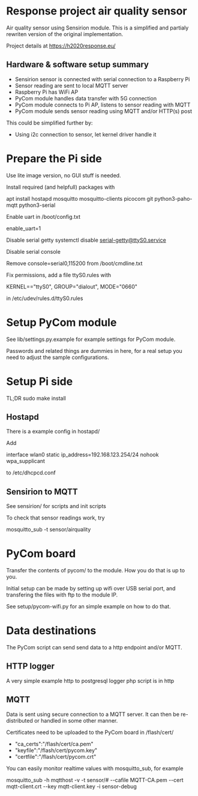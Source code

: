 # Response project air quality sensor

Air quality sensor using Sensirion module.
This is a simplified and partialy rewriten version of the original implementation.

Project details at https://h2020response.eu/

## Hardware & software setup summary

* Sensirion sensor is connected with serial connection to a Raspberry Pi
* Sensor reading are sent to local MQTT server
* Raspberry Pi has WiFi AP
* PyCom module handles data transfer with 5G connection
* PyCom module connects to Pi AP, listens to sensor reading with MQTT
* PyCom module sends sensor reading using MQTT and/or HTTP(s) post

This could be simplified further by:
* Using i2c connection to sensor, let kernel driver handle it

# Prepare the Pi side

Use lite image version, no GUI stuff is needed.

Install required (and helpfull) packages with

 apt install hostapd mosquitto mosquitto-clients picocom git python3-paho-mqtt python3-serial

Enable uart in /boot/config.txt

 enable_uart=1

Disable serial getty
 systemctl disable serial-getty@ttyS0.service

Disable serial console

Remove console=serial0,115200 from /boot/cmdline.txt

Fix permissions, add a file ttyS0.rules with 

 KERNEL=="ttyS0", GROUP="dialout", MODE="0660"

in /etc/udev/rules.d/ttyS0.rules

# Setup PyCom module

See lib/settings.py.example for example settings for PyCom module.

Passwords and related things are dummies in here, for a real setup you need to adjust the sample configurations.

# Setup Pi side 

TL;DR
sudo make install

## Hostapd

There is a example config in hostapd/

Add 

 interface wlan0
    static ip_address=192.168.123.254/24
    nohook wpa_supplicant

to /etc/dhcpcd.conf

## Sensirion to MQTT

See sensirion/ for scripts and init scripts

To check that sensor readings work, try

 mosquitto_sub -t sensor/airquality

# PyCom board

Transfer the contents of pycom/ to the module. How you do that is up to you.

Initial setup can be made by setting up wifi over USB serial port,
and transfering the files with ftp to the module IP.

See setup/pycom-wifi.py for an simple example on how to do that.

# Data destinations

The PyCom script can send send data to a http endpoint and/or MQTT.

## HTTP logger

A very simple example http to postgresql logger php script is in http

## MQTT

Data is sent using secure connection to a MQTT server. It can then be re-distributed or handled in some other manner.

Certificates need to be uploaded to the PyCom board in /flash/cert/

* "ca_certs":"/flash/cert/ca.pem"
* "keyfile":"/flash/cert/pycom.key"
* "certfile":"/flash/cert/pycom.crt"

You can easily monitor realtime values with mosquitto_sub, for example

mosquitto_sub -h mqtthost -v -t sensor/# --cafile MQTT-CA.pem --cert mqtt-client.crt --key mqtt-client.key -i sensor-debug
